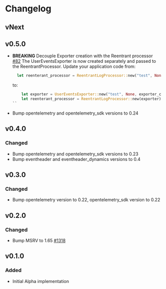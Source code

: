# Changelog

## vNext

## v0.5.0

- **BREAKING** Decouple Exporter creation with the Reentrant processor [#82](https://github.com/open-telemetry/opentelemetry-rust-contrib/pull/82)
  The UserEventsExporter is now created separately and passed to the ReentrantProcessor. Update your application code from:
  ```rust
    let reenterant_processor = ReentrantLogProcessor::new("test", None, exporter_config);
  ```
  to:

  ```rust
      let exporter = UserEventsExporter::new("test", None, exporter_config);
      let reenterant_processor = ReentrantLogProcessor::new(exporter);
  ``
- Bump opentelemetry and opentelemetry_sdk versions to 0.24

## v0.4.0

### Changed

- Bump opentelemetry and opentelemetry_sdk versions to 0.23
- Bump eventheader and eventheader_dynamics versions to 0.4

## v0.3.0

### Changed

- Bump opentelemetry version to 0.22, opentelemetry_sdk version to 0.22

## v0.2.0

### Changed

- Bump MSRV to 1.65 [#1318](https://github.com/open-telemetry/opentelemetry-rust/pull/1318)

## v0.1.0

### Added

- Initial Alpha implementation
